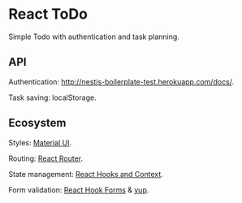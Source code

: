 # React ToDo
Simple Todo with authentication and task planning.

## API
Authentication: http://nestjs-boilerplate-test.herokuapp.com/docs/.

Task saving: localStorage.

## Ecosystem 
Styles: [Material UI](https://mui.com/).

Routing: [React Router](https://v5.reactrouter.com/web/guides/quick-start).

State management: [React Hooks and Context](https://medium.com/octopus-labs-london/replacing-redux-with-react-hooks-and-context-part-1-11b72ffdb533).

Form validation: [React Hook Forms](https://react-hook-form.com/) & [yup](https://www.npmjs.com/package/yup).
